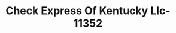 ---
f_zip-code: 40906
f_state-code: KY
title: Check Express Of Kentucky Llc-11352
f_phone: 606-546-4994
f_city-only: Barbourville
f_address: 244 Daniel Boone Dr Barbourville
f_location-unique-id: '11352'
slug: check-express-of-kentucky-llc-11352
updated-on: '2024-05-30T13:46:58.046Z'
created-on: '2024-05-30T13:36:59.803Z'
published-on: '2024-05-30T13:54:32.469Z'
f_city-state: cms/city/barbourville-ky.md
f_company: cms/company/check-express-of-kentucky-llc.md
f_state: cms/state/kentucky.md
layout: '[payday-loan].html'
tags: payday-loan
---